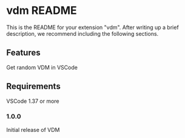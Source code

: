 # vdm README

This is the README for your extension "vdm". After writing up a brief description, we recommend including the following sections.

## Features

Get random VDM in VSCode
## Requirements

VSCode 1.37 or more

### 1.0.0

Initial release of VDM
